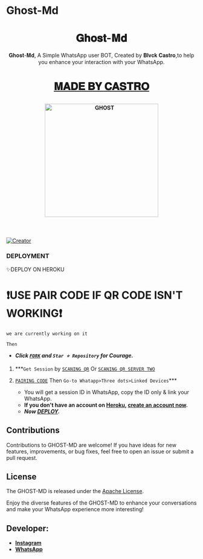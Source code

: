 # Ghost-Md
<h1 align="center">𝐆𝐡𝐨𝐬𝐭-𝐌𝐝 </h1>
<p align="center"> 𝐆𝐡𝐨𝐬𝐭-𝐌𝐝, A Simple WhatsApp user BOT, Created by 𝐁𝐥𝐯𝐜𝐤 𝐂𝐚𝐬𝐭𝐫𝐨,to help you enhance your interaction with your WhatsApp.
</p>
<h1 align="center">
 
<u> 𝐌𝐀𝐃𝐄 𝐁𝐘 𝐂𝐀𝐒𝐓𝐑𝐎 </u> </h1>

<p align="center">
  <a href="https://github.com/Blvckcastro/Ghost-Md.git">
    <img alt="𝐆𝐇𝐎𝐒𝐓" height="300" src="https://telegra.ph/file/1e840b204637187e03046.jpg">
  </a>
</p>

<p align="center">
  <a href="#"><img src="http://readme-typing-svg.herokuapp.com?color=d1fa02&center=true&vCenter=true&multiline=false&lines=GHOST-MD+BOT" alt="">
</p>
   
#
<a href="#"><img title="Creator" src="https://img.shields.io/badge/Creator-CASTRO-red.svg?style=for-the-badge&logo=github"></a>
</p>



### DEPLOYMENT ###

✨DEPLOY ON HEROKU 
   
 # ❗USE PAIR CODE IF QR CODE ISN'T WORKING❗
 `we are currently working on it`

 `Then`
   - ***Click [`FORK`](https://github.com/Blvckcastro/Ghost-Md.git) and `Star ⭐ Repository` for Courage.***
   
   1.  ***`Get Session` by [`SCANING QR`](https://lennie-W-qr.onrender.com)
     Or
[`SCANING QR SERVER TWO`](https://lennieqrb-a0a1bd0f905e.herokuapp.com/)
 

2. [`PAIRING CODE`](https://lenniepairer2-4641154cfcaa.herokuapp.com/pair) Then `Go-to Whatapp>Three dots>Linked Devices`***
   - You will get a session ID in WhatsApp, copy the ID only & link your WhatsApp.
   - **If you don't have an account on [Heroku](https://signup.heroku.com/), [create an account now](https://signup.heroku.com/).**
   - ***Now [DEPLOY](https://dashboard.heroku.com/new?template=https://github.com/lenodewere/Lennie-W).***


## Contributions

Contributions to GHOST-MD are welcome! If you have ideas for new features, improvements, or bug fixes, feel free to open an issue or submit a pull request.

## License

The GHOST-MD is released under the [Apache License](                        http://www.apache.org/licenses/).

Enjoy the diverse features of the GHOST-MD to enhance your conversations and make your WhatsApp experience more interesting!

## Developer:

- [**Instagram**](https://www.instagram.com/blvck_castro?igsh=MTVtMGdzNmsxd3E2dw==)
- [**WhatsApp**](https://wa.me/254758682666)

<p align="center">
  <a href="#"><img src="http://readme-typing-svg.herokuapp.com?color=d1fa02&center=true&vCenter=true&multiline=false&lines=THANK+YOU+FOR+SUPPORT" alt="">
</p>
